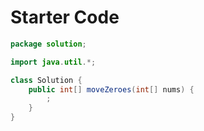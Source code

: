 # Starter Code

```java
package solution;

import java.util.*;

class Solution {
    public int[] moveZeroes(int[] nums) {
        ;
    }
}
```